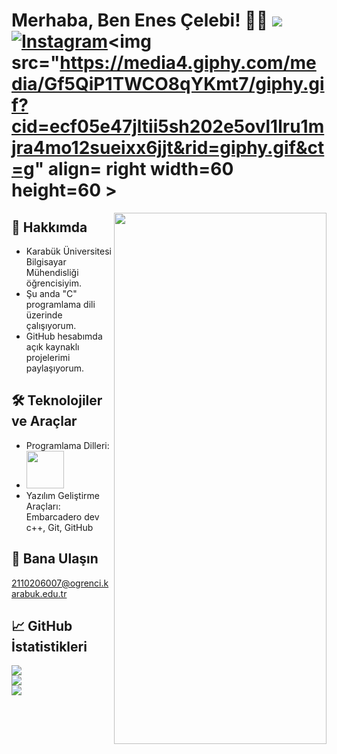 # Merhaba, Ben Enes Çelebi! 👋🏼  [![](https://visitcount.itsvg.in/api?id=venxn&icon=7&color=1)](https://visitcount.itsvg.in)  [![Instagram](https://img.shields.io/badge/Instagram-%23E4405F.svg?logo=Instagram&logoColor=white)](https://instagram.com/enescelebi__)<img src="https://media4.giphy.com/media/Gf5QiP1TWCO8qYKmt7/giphy.gif?cid=ecf05e47jltii5sh202e5ovl1lru1mjra4mo12sueixx6jjt&rid=giphy.gif&ct=g" align= right width=60 height=60 >
<img src="https://media3.giphy.com/media/fmkYSBlJt3XjNF6p9c/giphy.gif?cid=ecf05e47b1vhi2z0w5zhz2btg68h3fbdzugld9fj7ruh1nck&rid=giphy.gif&ct=g" align="right" width="340" height="850">

## 🚀 Hakkımda

- Karabük Üniversitesi Bilgisayar Mühendisliği öğrencisiyim.
- Şu anda "C" programlama dili üzerinde çalışıyorum.
- GitHub hesabımda açık kaynaklı projelerimi paylaşıyorum.


## 🛠️ Teknolojiler ve Araçlar

- Programlama Dilleri: 
- <img src="https://imag.malavida.com/mvimgbig/download-fs/dev-c-5018-0.jpg" width="60" height="60" />
- Yazılım Geliştirme Araçları: Embarcadero dev c++, Git, GitHub
## 📱 Bana Ulaşın

[2110206007@ogrenci.karabuk.edu.tr](mailto:2110206007@ogrenci.karabuk.edu.tr)

## 📈 GitHub İstatistikleri

![](https://github-readme-stats.vercel.app/api?username=venxn&theme=radical&hide_border=false&include_all_commits=true&count_private=false)<br/>
![](https://github-readme-streak-stats.herokuapp.com/?user=venxn&theme=radical&hide_border=false)<br/>
![](https://github-readme-stats.vercel.app/api/top-langs/?username=venxn&theme=radical&hide_border=false&include_all_commits=true&count_private=false&layout=compact)
